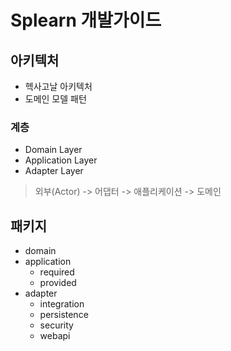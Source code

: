 # Splearn 개발가이드

## 아키텍처
- 헥사고날 아키텍처
- 도메인 모델 패턴

### 계층
- Domain Layer
- Application Layer
- Adapter Layer

> 외부(Actor) -> 어댑터 -> 애플리케이션 -> 도메인
 


## 패키지
- domain
- application
  - required
  - provided
- adapter
  - integration
  - persistence
  - security
  - webapi
